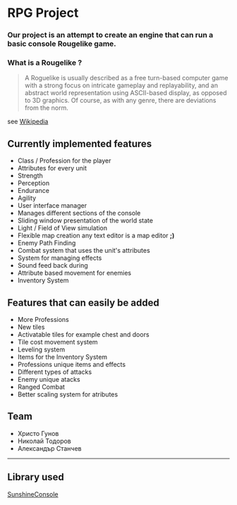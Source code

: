 # RPG Project
### Our project is an attempt to create an engine that can run a basic console Rougelike game.

### What is a Rougelike ?


> A Roguelike is usually described as a free turn-based computer game with a strong focus on intricate gameplay and replayability, and an abstract world representation using ASCII-based display, as opposed to 3D graphics. Of course, as with any genre, there are deviations from the norm. 


see [Wikipedia](https://en.wikipedia.org/wiki/Roguelike)

## Currently implemented features 
* Class / Profession for the player
* Attributes for every unit
 * Strength
 * Perception
 * Endurance
 * Agility
* User interface manager    
 * Manages different sections of the console 
* Sliding window presentation of the world state
* Light / Field of View simulation
* Flexible map creation any text editor is a map editor **;)**
* Enemy Path Finding
* Combat system that uses the unit's attributes
* System for managing effects
* Sound feed back during  
* Attribute based movement for enemies 
* Inventory System
  
## Features that can easily be added 
* More Professions
* New tiles
* Activatable tiles for example chest and doors
* Tile cost movement system
* Leveling system
* Items for the Inventory System
* Professions unique items and effects
* Different types of attacks
* Enemy unique atacks
* Ranged Combat
* Better scaling system for atributes
  

 
## Team
* Христо Гунов
* Николай Тодоров
* Александър Станчев

----
## Library used
[SunshineConsole](https://github.com/derrickcreamer/SunshineConsole)
